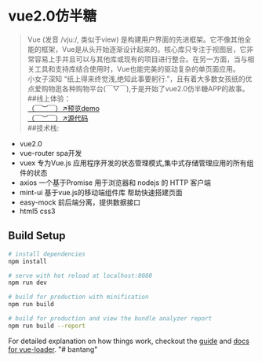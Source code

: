 # vue2.0仿半糖
>Vue (发音 /vju:/, 类似于view) 是构建用户界面的先进框架。它不像其他全能的框架，Vue是从头开始逐渐设计起来的。核心库只专注于视图层，它非常容易上手并且可以与其他库或现有的项目进行整合。在另一方面，当与相关工具和支持库结合使用时，Vue也能完美的驱动复杂的单页面应用。<br>
    小女子深知 “纸上得来终觉浅,绝知此事要躬行.”，且有着大多数女孩纸的优点爱购物逛各种购物平台(￣▽￣),于是开始了vue2.0仿半糖APP的故事。
##线上体验：<br>
> [（￣︶￣）↗预览demo](https://chocolate1.github.io/vue-bantang-demo/index.html#/)<br>
>[（￣︶￣）↗源代码](https://github.com/chocolate1/bantang)<br>
##技术栈:<br>
* vue2.0
* vue-router spa开发
* vuex 专为Vue.js 应用程序开发的状态管理模式,集中式存储管理应用的所有组件的状态
* axios 一个基于Promise 用于浏览器和 nodejs 的 HTTP 客户端
* mint-ui 基于vue.js的移动端组件库 帮助快速搭建页面
* easy-mock 前后端分离，提供数据接口
* html5 css3 


## Build Setup

``` bash
# install dependencies
npm install

# serve with hot reload at localhost:8080
npm run dev

# build for production with minification
npm run build

# build for production and view the bundle analyzer report
npm run build --report
```

For detailed explanation on how things work, checkout the [guide](http://vuejs-templates.github.io/webpack/) and [docs for vue-loader](http://vuejs.github.io/vue-loader).
"# bantang" 
